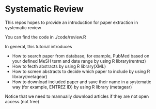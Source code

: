 # Systematic Review

This repos hopes to provide an introduction for paper extraction in systematic review

You can find the code in ./code/review.R

In general, this tutorial introduces

- How to search paper from database, for example, PubMed based on your defined MeSH term and date range by using R library(rentrez)
- How to fecth abstracts by using R library(XML)
- How to screen abstracts to decide which paper to include by using R library(metagear)
- How to download included paper and save their name in a systematic way (for example, ENTREZ ID) by using R library (metagear)
            
Notice that we need to mannually download articles if they are not open access (not free)
